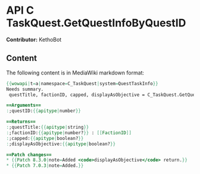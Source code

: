 # API C TaskQuest.GetQuestInfoByQuestID

**Contributor:** KethoBot

## Content

The following content is in MediaWiki markdown format:

```mediawiki
{{wowapi|t=a|namespace=C_TaskQuest|system=QuestTaskInfo}}
Needs summary.
 questTitle, factionID, capped, displayAsObjective = C_TaskQuest.GetQuestInfoByQuestID(questID)

==Arguments==
:;questID:{{apitype|number}}

==Returns==
:;questTitle:{{apitype|string}}
:;factionID:{{apitype|number?}} : [[FactionID]]
:;capped:{{apitype|boolean?}}
:;displayAsObjective:{{apitype|boolean?}}

==Patch changes==
* {{Patch 8.3.0|note=Added <code>displayAsObjective</code> return.}}
* {{Patch 7.0.3|note=Added.}}
```
